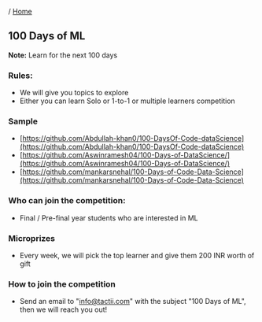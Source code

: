 / [Home](index.md)

## 100 Days of ML

**Note:** Learn for the next 100 days

### Rules:
- We will give you topics to explore
- Either you can learn Solo or 1-to-1 or multiple learners competition

### Sample
- [https://github.com/Abdullah-khan0/100-DaysOf-Code-dataScience](https://github.com/Abdullah-khan0/100-DaysOf-Code-dataScience)
- [https://github.com/Aswinramesh04/100-Days-of-DataScience/](https://github.com/Aswinramesh04/100-Days-of-DataScience/)
- [https://github.com/mankarsnehal/100-Days-of-Code-Data-Science](https://github.com/mankarsnehal/100-Days-of-Code-Data-Science)

### Who can join the competition:
- Final / Pre-final year students who are interested in ML


### Microprizes
- Every week, we will pick the top learner and give them 200 INR worth of gift


### How to join the competition
- Send an email to "info@tactii.com" with the subject "100 Days of ML", then we will reach you out!